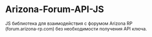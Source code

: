 # Arizona-Forum-API-JS
JS библиотека для взаимодействия с форумом Arizona RP (forum.arizona-rp.com) без необходимости получения API ключа.
